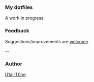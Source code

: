 ### My dotfiles
A work in progress.

### Feedback
Suggestions/improvements are [welcome](https://github.com/D1al-T0ne/dotfiles/issues).

--
### Author
[D1al-T0ne](https://twitter.com/d1al__t0ne "Follow @d1al__t0ne on Twitter")
 

